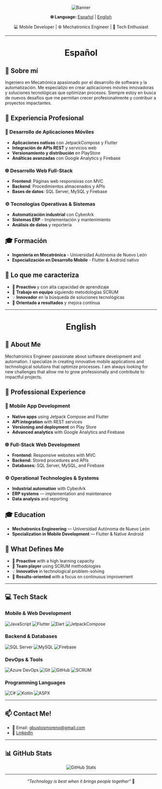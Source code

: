 <p align="center">
  <img src="https://i.postimg.cc/RCRfm4TC/1721701060597.jpg" alt="Banner" />
</p>

<p align="center">
  <b>🌐 Language:</b>
  <a href="#español">Español</a> | <a href="#english">English</a>
</p>

<p align="center">
  💻 Mobile Developer | ⚙️ Mechatronics Engineer | 🚀 Tech Enthusiast
</p>

---
<h1 id="español" align="center">Español</h1>

## 🚀 Sobre mí
Ingeniero en Mecatrónica apasionado por el desarrollo de software y la automatización. Me especializo en crear aplicaciones móviles innovadoras y soluciones tecnológicas que optimizan procesos. Siempre estoy en busca de nuevos desafíos que me permitan crecer profesionalmente y contribuir a proyectos impactantes.

## 🔧 Experiencia Profesional

### 📱 Desarrollo de Aplicaciones Móviles
- **Aplicaciones nativas** con JetpackCompose y Flutter
- **Integración de APIs REST** y servicios web
- **Versionamiento y distribución** en PlayStore
- **Análticas avanzadas** con Google Analytics y Firebase

### 🌐 Desarrollo Web Full-Stack
- **Frontend**: Páginas web responsivas con MVC
- **Backend**: Procedimientos almacenados y APIs
- **Bases de datos**: SQL Server, MySQL y Firebase

### ⚙️ Tecnologías Operativas & Sistemas
- **Automatización industrial** con CyberArk
- **Sistemas ERP** - Implementación y mantenimiento
- **Análisis de datos** y reportería

## 🎓 Formación
- **Ingeniería en Mecatrónica** - Universidad Autónoma de Nuevo León
- **Especialización en Desarrollo Mobile** - Flutter & Android nativo

## 🌟 Lo que me caracteriza
- 🚀 **Proactivo** y con alta capacidad de aprendizaje
- 🤝 **Trabajo en equipo** siguiendo metodologías SCRUM
- 💡 **Innovador** en la búsqueda de soluciones tecnológicas
- 🎯 **Orientado a resultados** y mejora continua

---

<h1 id="english" align="center">English</h1>

## 🚀 About Me
Mechatronics Engineer passionate about software development and automation. I specialize in creating innovative mobile applications and technological solutions that optimize processes. I am always looking for new challenges that allow me to grow professionally and contribute to impactful projects.

## 🔧 Professional Experience

### 📱 Mobile App Development
- **Native apps** using Jetpack Compose and Flutter
- **API integration** with REST services
- **Versioning and deployment** on Play Store
- **Advanced analytics** with Google Analytics and Firebase

### 🌐 Full-Stack Web Development
- **Frontend:** Responsive websites with MVC
- **Backend:** Stored procedures and APIs
- **Databases:** SQL Server, MySQL, and Firebase

### ⚙️ Operational Technologies & Systems
- **Industrial automation** with CyberArk
- **ERP systems** — implementation and maintenance
- **Data analysis** and reporting

## 🎓 Education
- **Mechatronics Engineering** — Universidad Autónoma de Nuevo León
- **Specialization in Mobile Development** — Flutter & Native Android

## 🌟 What Defines Me
- 🚀 **Proactive** with a high learning capacity
- 🤝 **Team player** using SCRUM methodologies
- 💡 **Innovative** in technological problem-solving
- 🎯 **Results-oriented** with a focus on continuous improvement

---

## 💻 Tech Stack

### Mobile & Web Development
![JavaScript](https://img.shields.io/badge/-JavaScript-F7DF1E?style=flat-square&logo=javascript&logoColor=black)
![Flutter](https://img.shields.io/badge/-Flutter-02569B?style=flat-square&logo=flutter&logoColor=white)
![Dart](https://img.shields.io/badge/-Dart-0175C2?style=flat-square&logo=dart&logoColor=white)
![JetpackCompose](https://img.shields.io/badge/-Jetpack%20Compose-4285F4?style=flat-square&logo=jetpackcompose&logoColor=white)

### Backend & Databases
![SQL Server](https://img.shields.io/badge/-SQL%20Server-CC2927?style=flat-square&logo=microsoft-sql-server&logoColor=white)
![MySQL](https://img.shields.io/badge/-MySQL-4479A1?style=flat-square&logo=mysql&logoColor=white)
![Firebase](https://img.shields.io/badge/-Firebase-FFCA28?style=flat-square&logo=firebase&logoColor=black)

### DevOps & Tools
![Azure DevOps](https://img.shields.io/badge/-Azure%20DevOps-0078D7?style=flat-square&logo=azure-devops&logoColor=white)
![Git](https://img.shields.io/badge/-Git-F05032?style=flat-square&logo=git&logoColor=white)
![GitHub](https://img.shields.io/badge/-GitHub-181717?style=flat-square&logo=github&logoColor=white)
![SCRUM](https://img.shields.io/badge/-SCRUM-6DB33F?style=flat-square&logo=scrumalliance&logoColor=white)

### Programming Languages
![C#](https://img.shields.io/badge/-C%23-239120?style=flat-square&logo=c-sharp&logoColor=white)
![Kotlin](https://img.shields.io/badge/-Kotlin-0095D5?style=flat-square&logo=kotlin&logoColor=white)
![ASPX](https://img.shields.io/badge/-ASP.NET-512BD4?style=flat-square&logo=dotnet&logoColor=white)

---

## 📫 Contact Me!
- 📧 Email: gbustosmoreno@gmail.com
- 💼 [LinkedIn](https://www.linkedin.com/in/germanbm/)

---

## 📊 GitHub Stats
<p align="center">
  <img src="https://github-readme-stats.vercel.app/api?username=GermanxD&show_icons=true&theme=radical" alt="GitHub Stats"/>
</p>

---
<p align="center">
  <i>"Technology is best when it brings people together"</i> 🚀
</p>
